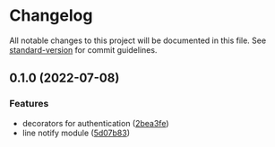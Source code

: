 # Changelog

All notable changes to this project will be documented in this file. See [standard-version](https://github.com/conventional-changelog/standard-version) for commit guidelines.

## 0.1.0 (2022-07-08)


### Features

* decorators for authentication ([2bea3fe](https://github.com/chunkai1312/nest-line-notify/commit/2bea3fe2bc5437aed33966c997028cd71edb290b))
* line notify module ([5d07b83](https://github.com/chunkai1312/nest-line-notify/commit/5d07b8381b911e4d2d13853997ca4a7df3a39bf6))

